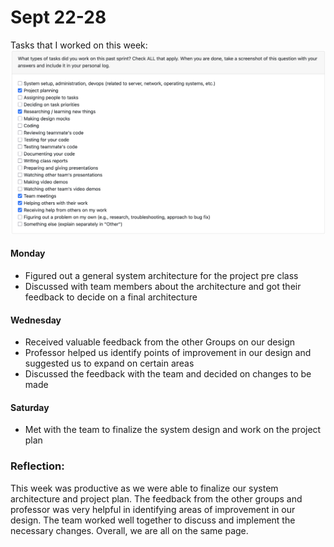 # Sept 22-28

Tasks that I worked on this week:
![Tasks_I_Did](Week4.png)

#### Monday
- Figured out a general system architecture for the project pre class
- Discussed with team members about the architecture and got their feedback to decide on a final architecture

#### Wednesday
- Received valuable feedback from the other Groups on our design
- Professor helped us identify points of improvement in our design and suggested us to expand on certain areas
- Discussed the feedback with the team and decided on changes to be made

#### Saturday
- Met with the team to finalize the system design and work on the project plan


### Reflection:
This week was productive as we were able to finalize our system architecture and project plan. The feedback from the other groups and professor was very helpful in identifying areas of improvement in our design. The team worked well together to discuss and implement the necessary changes. Overall, we are all on the same page.
